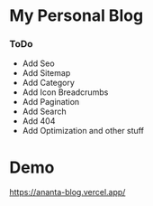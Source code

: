 # My Personal Blog
### ToDo
- Add Seo
- Add Sitemap
- Add Category
- Add Icon Breadcrumbs
- Add Pagination
- Add Search
- Add 404
- Add Optimization and other stuff
# Demo
https://ananta-blog.vercel.app/